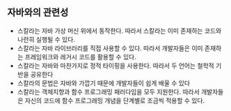 ## 자바와의 관련성

* 스칼라는 자바 가상 머신 위에서 동작한다. 따라서 스칼라는 이미 존재하는 코드와 나란히 실행될 수 있다.
* 스칼라는 자바 라이브러리를 직접 사용할 수 있다. 따라서 개발자들은 이미 존재하는 프레임워크와 레거시 코드를 활용할 수 있다.
* 스칼라는 자바와 마찬가지로 정적 타이핑을 사용한다. 따라서 두 언어는 철학적 기반을 공유한다
* 스칼라의 문법은 자바와 가깝기 때문에 개발자들이 쉽게 배울 수 있다
* 스칼라는 객체지향과 함수 프로그래밍 패러다임을 모두 지원한다. 따라서 개발자들은 자신의 코드에 함수 프로그래밍 개념을 단계별로 조금씩 적용할 수 있다.



